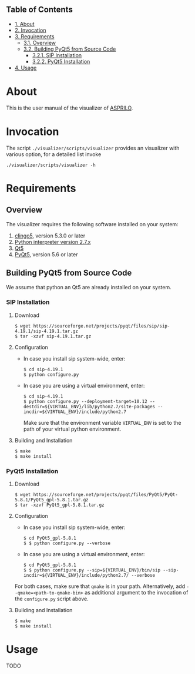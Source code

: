 <div id="table-of-contents">
<h2>Table of Contents</h2>
<div id="text-table-of-contents">
<ul>
<li><a href="#orgab027b3">1. About</a></li>
<li><a href="#org2eaad13">2. Invocation</a></li>
<li><a href="#org9883a51">3. Requirements</a>
<ul>
<li><a href="#orgb36a070">3.1. Overview</a></li>
<li><a href="#org437df0f">3.2. Building PyQt5 from Source Code</a>
<ul>
<li><a href="#orgce99965">3.2.1. SIP Installation</a></li>
<li><a href="#orgce1abaf">3.2.2. PyQt5 Installation</a></li>
</ul>
</li>
</ul>
</li>
<li><a href="#org7319a4b">4. Usage</a></li>
</ul>
</div>
</div>


<a id="orgab027b3"></a>

# About

This is the user manual of the visualizer of [ASPRILO](index.md).


<a id="org2eaad13"></a>

# Invocation

The script `./visualizer/scripts/visualizer` provides an visualizer with various option, for
a detailed list invoke

    ./visualizer/scripts/visualizer -h


<a id="org9883a51"></a>

# Requirements


<a id="orgb36a070"></a>

## Overview

The visualizer requires the following software installed on your system:

1.  [clingo5](http://github.com/potassco/clingo), version 5.3.0 or later
2.  [Python interpreter version 2.7.x](http://www.python.org)
3.  [Qt5](http://qt-project.org/qt5)
4.  [PyQt5](http://pyqt.sourceforge.net/Docs/PyQt5/installation.html), version 5.6 or later


<a id="org437df0f"></a>

## Building PyQt5 from Source Code

We assume that python an Qt5 are already installed on your system.


<a id="orgce99965"></a>

### SIP Installation

1.  Download

        $ wget https://sourceforge.net/projects/pyqt/files/sip/sip-4.19.1/sip-4.19.1.tar.gz
        $ tar -xzvf sip-4.19.1.tar.gz

2.  Configuration

    -   In case you install sip system-wide, enter:
        
            $ cd sip-4.19.1
            $ python configure.py
    
    -   In case you are using a virtual environment, enter:
        
            $ cd sip-4.19.1
            $ python configure.py --deployment-target=10.12 --destdir=${VIRTUAL_ENV}/lib/python2.7/site-packages --incdir=${VIRTUAL_ENV}/include/python2.7
        
        Make sure that the environment variable `VIRTUAL_ENV` is set to the path of your virtual python environment.

3.  Building and Installation

        $ make
        $ make install


<a id="orgce1abaf"></a>

### PyQt5 Installation

1.  Download

        $ wget https://sourceforge.net/projects/pyqt/files/PyQt5/PyQt-5.8.1/PyQt5_gpl-5.8.1.tar.gz
        $ tar -xzvf PyQt5_gpl-5.8.1.tar.gz

2.  Configuration

    -   In case you install sip system-wide, enter:
        
            $ cd PyQt5_gpl-5.8.1
            $ $ python configure.py --verbose
    
    -   In case you are using a virtual environment, enter:
        
            $ cd PyQt5_gpl-5.8.1
            $ $ python configure.py --sip=${VIRTUAL_ENV}/bin/sip --sip-incdir=${VIRTUAL_ENV}/include/python2.7/ --verbose
    
    For both cases, make sure that `qmake` is in your path. Alternatively, add
    `--qmake=<path-to-qmake-bin>` as additional argument to the invocation of the `configure.py`
    script above.

3.  Building and Installation

        $ make
        $ make install


<a id="org7319a4b"></a>

# Usage

TODO

